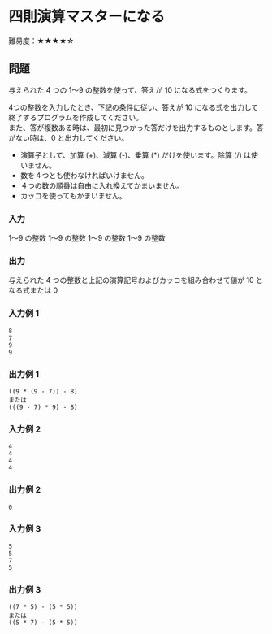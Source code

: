# 四則演算マスターになる

難易度：★★★★☆

## 問題

与えられた 4 つの 1～9 の整数を使って、答えが 10 になる式をつくります。

4つの整数を入力したとき、下記の条件に従い、答えが 10 になる式を出力して終了するプログラムを作成してください。  
また、答が複数ある時は、最初に見つかった答だけを出力するものとします。答がない時は、0 と出力してください。

- 演算子として、加算 (+)、減算 (-)、乗算 (*) だけを使います。除算 (/) は使いません。
- 数を４つとも使わなければいけません。
- ４つの数の順番は自由に入れ換えてかまいません。
- カッコを使ってもかまいません。

### 入力

1～9 の整数
1～9 の整数
1～9 の整数
1～9 の整数

### 出力

与えられた 4 つの整数と上記の演算記号およびカッコを組み合わせて値が 10 となる式または 0

### 入力例 1

```
8
7
9
9
```

### 出力例 1

```
((9 * (9 - 7)) - 8)
または
(((9 - 7) * 9) - 8)
```

### 入力例 2

```
4
4
4
4
```

### 出力例 2

```
0
```

### 入力例 3

```
5
5
7
5
```

### 出力例 3

```
((7 * 5) - (5 * 5))
または
((5 * 7) - (5 * 5))
```